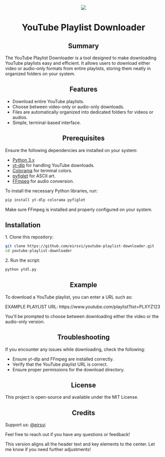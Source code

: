 

<p align="center">
  <a href="#">
    <img src="https://skillicons.dev/icons?i=git,kali,windows,powershell" />
  </a>
</p>

<h1 align="center">YouTube Playlist Downloader</h1>

<h2 align="center">Summary</h2>

<p>
The YouTube Playlist Downloader is a tool designed to make downloading YouTube playlists easy and efficient. It allows users to download either video or audio-only formats from entire playlists, storing them neatly in organized folders on your system.
</p>

<h2 align="center">Features</h2>

<ul>
  <li>Download entire YouTube playlists.</li>
  <li>Choose between video-only or audio-only downloads.</li>
  <li>Files are automatically organized into dedicated folders for videos or audios.</li>
  <li>Simple, terminal-based interface.</li>
</ul>

<h2 align="center">Prerequisites</h2>

<p>Ensure the following dependencies are installed on your system:</p>

<ul>
  <li><a href="https://www.python.org/downloads/">Python 3.x</a></li>
  <li><a href="https://github.com/yt-dlp/yt-dlp">yt-dlp</a> for handling YouTube downloads.</li>
  <li><a href="https://pypi.org/project/colorama/">Colorama</a> for terminal colors.</li>
  <li><a href="https://pypi.org/project/pyfiglet/">pyfiglet</a> for ASCII art.</li>
  <li><a href="https://ffmpeg.org/download.html">FFmpeg</a> for audio conversion.</li>
</ul>

<p>To install the necessary Python libraries, run:</p>

```bash
pip install yt-dlp colorama pyfiglet
```

<p>Make sure FFmpeg is installed and properly configured on your system.</p>

<h2>Installation</h2>

<p>1. Clone this repository:</p>

```bash
git clone https://github.com/eirsvi/youtube-playlist-downloader.git
cd youtube-playlist-downloader
```

<p>2. Run the script:</p>

```bash
python ytdl.py
```

<h2 align="center">Example</h2>

<p>
To download a YouTube playlist, you can enter a URL such as:
</p>

<p>
 EXAMPLE PLAYLIST URL: https://www.youtube.com/playlist?list=PLXYZ123
</p>

<p>
You'll be prompted to choose between downloading either the video or the audio-only version.
</p>

<h2 align="center">Troubleshooting</h2>

<p>
If you encounter any issues while downloading, check the following:
</p>

<ul>
  <li>Ensure yt-dlp and FFmpeg are installed correctly.</li>
  <li>Verify that the YouTube playlist URL is correct.</li>
  <li>Ensure proper permissions for the download directory.</li>
</ul>

<h2 align="center">License</h2>

<p>
This project is open-source and available under the MIT License.
</p>

<h2 align="center">Credits</h2>

<p>
Support us: <a href="https://github.com/eirsvi/">@eirsvi</a>
</p>

<p>
Feel free to reach out if you have any questions or feedback!
</p>

This version aligns all the header text and key elements to the center. Let me know if you need further adjustments!
